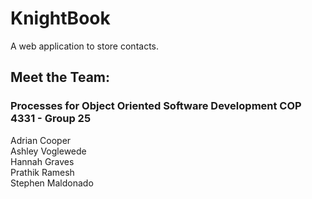 # KnightBook
A web application to store contacts. 

## Meet the Team: 
### Processes for Object Oriented Software Development COP 4331 - Group 25  
Adrian Cooper  
Ashley Voglewede  
Hannah Graves  
Prathik Ramesh  
Stephen Maldonado  
